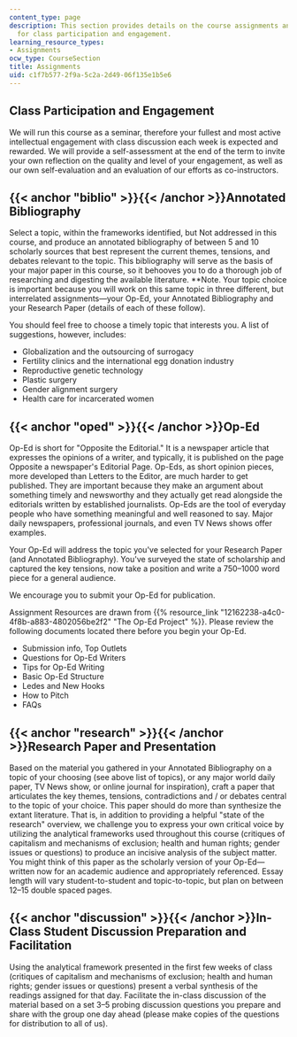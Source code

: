 ```yaml
---
content_type: page
description: This section provides details on the course assignments and expectations
  for class participation and engagement.
learning_resource_types:
- Assignments
ocw_type: CourseSection
title: Assignments
uid: c1f7b577-2f9a-5c2a-2d49-06f135e1b5e6
---
```


Class Participation and Engagement
----------------------------------

We will run this course as a seminar, therefore your fullest and most active intellectual engagement with class discussion each week is expected and rewarded. We will provide a self-­assessment at the end of the term to invite your own reflection on the quality and level of your engagement, as well as our own self-evaluation and an evaluation of our efforts as co-instructors.

{{< anchor "biblio" >}}{{< /anchor >}}Annotated Bibliography
------------------------------------------------------------

Select a topic, within the frameworks identified, but Not addressed in this course, and produce an annotated bibliography of between 5 and 10 scholarly sources that best represent the current themes, tensions, and debates relevant to the topic. This bibliography will serve as the basis of your major paper in this course, so it behooves you to do a thorough job of researching and digesting the available literature. \*\*Note. Your topic choice is important because you will work on this same topic in three different, but interrelated assignments—your Op-Ed, your Annotated Bibliography and your Research Paper (details of each of these follow).

You should feel free to choose a timely topic that interests you. A list of suggestions, however, includes:

*   Globalization and the outsourcing of surrogacy
*   Fertility clinics and the international egg donation industry
*   Reproductive genetic technology
*   Plastic surgery
*   Gender alignment surgery
*   Health care for incarcerated women

{{< anchor "oped" >}}{{< /anchor >}}Op-Ed
-----------------------------------------

Op-Ed is short for "Opposite the Editorial." It is a newspaper article that expresses the opinions of a writer, and typically, it is published on the page Opposite a newspaper's Editorial Page. Op-Eds, as short opinion pieces, more developed than Letters to the Editor, are much harder to get published. They are important because they make an argument about something timely and newsworthy and they actually get read alongside the editorials written by established journalists. Op-Eds are the tool of everyday people who have something meaningful and well reasoned to say. Major daily newspapers, professional journals, and even TV News shows offer examples.

Your Op-Ed will address the topic you've selected for your Research Paper (and Annotated Bibliography). You've surveyed the state of scholarship and captured the key tensions, now take a position and write a 750–1000 word piece for a general audience.

We encourage you to submit your Op-Ed for publication.

Assignment Resources are drawn from {{% resource_link "12162238-a4c0-4f8b-a883-4802056be2f2" "The Op-Ed Project" %}}. Please review the following documents located there before you begin your Op-Ed.

*   Submission info, Top Outlets
*   Questions for Op-Ed Writers
*   Tips for Op-Ed Writing
*   Basic Op-Ed Structure
*   Ledes and New Hooks
*   How to Pitch
*   FAQs

{{< anchor "research" >}}{{< /anchor >}}Research Paper and Presentation
-----------------------------------------------------------------------

Based on the material you gathered in your Annotated Bibliography on a topic of your choosing (see above list of topics), or any major world daily paper, TV News show, or online journal for inspiration), craft a paper that articulates the key themes, tensions, contradictions and / or debates central to the topic of your choice. This paper should do more than synthesize the extant literature. That is, in addition to providing a helpful "state of the research" overview, we challenge you to express your own critical voice by utilizing the analytical frameworks used throughout this course (critiques of capitalism and mechanisms of exclusion; health and human rights; gender issues or questions) to produce an incisive analysis of the subject matter. You might think of this paper as the scholarly version of your Op-Ed—written now for an academic audience and appropriately referenced. Essay length will vary student-to-student and topic-to-topic, but plan on between 12–15 double spaced pages.

{{< anchor "discussion" >}}{{< /anchor >}}In-Class Student Discussion Preparation and Facilitation
--------------------------------------------------------------------------------------------------

Using the analytical framework presented in the first few weeks of class (critiques of capitalism and mechanisms of exclusion; health and human rights; gender issues or questions) present a verbal synthesis of the readings assigned for that day. Facilitate the in-class discussion of the material based on a set 3–5 probing discussion questions you prepare and share with the group one day ahead (please make copies of the questions for distribution to all of us).